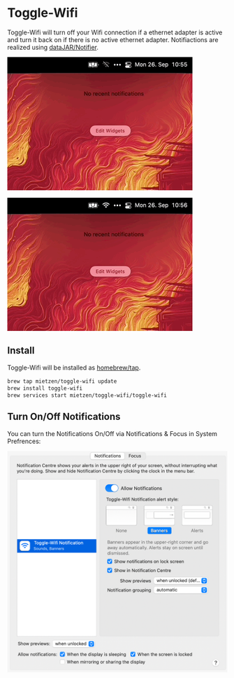# Toggle-Wifi

Toggle-Wifi will turn off your Wifi connection if a ethernet adapter is active and turn it back on if there is no active ethernet adapter.
Notifiactions are realized using [dataJAR/Notifier](https://github.com/dataJAR/Notifier).

![](wifi-turned-on.gif)

![](wifi-turned-off.gif)

## Install

Toggle-Wifi will be installed as [homebrew/tap](https://github.com/mietzen/homebrew-toggle-wifi/blob/main/toggle-wifi.rb).

```
brew tap mietzen/toggle-wifi update
brew install toggle-wifi
brew services start mietzen/toggle-wifi/toggle-wifi
```

## Turn On/Off Notifications

You can turn the Notifications On/Off via Notifications & Focus in System Prefrences:

![](Notifications.png)

